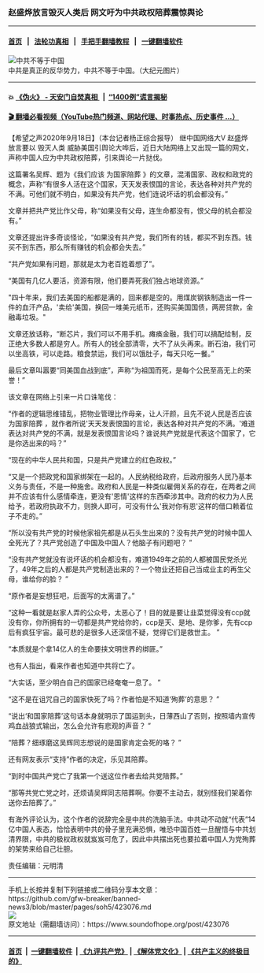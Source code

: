 ### 赵盛烨放言毁灭人类后 网文吁为中共政权陪葬震惊舆论
------------------------

#### [首页](https://github.com/gfw-breaker/banned-news3/blob/master/README.md) &nbsp;&nbsp;|&nbsp;&nbsp; [法轮功真相](https://github.com/begood0513/basic/blob/master/README.md)  &nbsp;&nbsp;|&nbsp;&nbsp; [手把手翻墙教程](https://github.com/gfw-breaker/guides/wiki)  &nbsp;&nbsp;|&nbsp;&nbsp; [一键翻墙软件](https://github.com/gfw-breaker/nogfw/blob/master/README.md)  



<div><img alt="中共不等于中国" src="https://img.soundofhope.org/2020-04/wuhanfeiyan_2020-04-02_2-1585866609433.jpg"/>
<br/><figcaption class="caption">
 中共是真正的反华势力，中共不等于中国。（大纪元图片）
</figcaption></div><hr/>

#### 💥 [《伪火》 - 天安门自焚真相 ](http://158.247.195.190:10000/videos/blog/weihuo.html)&nbsp; |&nbsp; [“1400例”谎言揭秘  ](http://158.247.195.190:10000/videos/blog/jiexi1400.html)

#### [ 🎬  翻墙必看视频（YouTube热门频道、网站代理、时事热点、历史事件 ...）](https://github.com/gfw-breaker/links/blob/master/banned.md)

<div><div class="Content__Wrapper sc-1bvya0-0 grZQxZ">
 <p class="meta-top">
  <span class="meta">
   【希望之声2020年9月18日】（本台记者杨正综合报导）
  </span>
  继中国网络大V
  <ok href="/term/374797">
   赵盛烨
  </ok>
  放言要以
  <ok href="/term/5322">
   毁灭人类
  </ok>
  威胁美国引舆论大哗后，近日大陆网络上又出现一篇的网文，声称中国人应为中共政权陪葬，引来舆论一片挞伐。
 </p>
 <p>
  这篇署名吴辉、题为《我们应该
  <ok href="/term/378331">
   为国家陪葬
  </ok>
  》的文章，混淆国家、政权和政党的概念，声称“有很多人活在这个国家，天天发表恨国的言论，表达各种对共产党的不满。可他们就不明白，如果没有共产党，他们连说坏话的机会都没有。”
 </p>
 <div class="AD_Embed__Wrap-sc-1xslmin-0 igMuqX module desktop">
  <div>
  </div>
 </div>
 <p>
  文章并把共产党比作父母，称“如果没有父母，连生命都没有，恨父母的机会都没有。”
 </p>
 <p>
  文章还提出许多奇谈怪论，“如果没有共产党，我们所有的钱，都买不到东西。钱买不到东西，那么所有赚钱的机会都会失去。”
 </p>
 <p>
  “共产党如果有问题，那就是太为老百姓着想了”。
 </p>
 <p>
  “美国有几亿人要活，资源有限，他们要弄死我们独占地球资源。”
 </p>
 <p>
  "四十年来，我们去美国的船都是满的，回来都是空的。用煤炭钢铁制造出一件一件的血汗产品，'卖给'美国，换回一堆美元纸币，还购买美国国债，两房贷款，金融毒垃圾。"
 </p>
 <p>
  文章还放话称，“断芯片，我们可以不用手机。瘫痪金融，我们可以搞配给制，反正绝大多数人都是穷人。所有人的钱全部清零，大不了从头再来。断石油，我们可以坐高铁，可以走路。粮食禁运，我们可以饿肚子，每天只吃一餐。”
 </p>
 <p>
  最后文章叫嚣要“同美国血战到底”，声称“为祖国而死，是每个公民至高无上的荣誉！”
 </p>
 <p>
  该文章在网络上引来一片口诛笔伐：
 </p>
 <p>
  “作者的逻辑思维错乱，把物业管理比作母亲，让人汗颜，且先不说人民是否应该
  <ok href="/term/378331">
   为国家陪葬
  </ok>
  ，就作者所说'天天发表恨国的言论，表达各种对共产党的不满。'难道表达对共产党的不满，就是发表恨国言论吗？谁说共产党就是代表这个国家了，它是你选出来的吗？”
 </p>
 <p>
  “现在的中华人民共和国，只是共产党建立的红色政权。”
 </p>
 <p>
  “又是一个把政党和国家绑架在一起的。人民纳税给政府，后政府服务人民乃基本义务与责任，不是一种施舍。政府和人民是一种类似雇佣关系的存在，在两者之间并不应该有什么感情牵连，更没有'恩情'这样的东西牵涉其中。政府的权力为人民给予，若政府执政不力，则换人即可，可没有什么'我对你有恩'这样的借口赖着位子不走的。”
 </p>
 <p>
  “所以没有共产党的时候他家祖先都是从石头生出来的？没有共产党的时候中国人全死光了？共产党创造了中国及中国人？他脑子有问题吧？ ”
 </p>
 <p>
  “没有共产党就没有说坏话的机会都没有，难道1949年之前的人都被国民党杀光了，49年之后的人都是共产党制造出来的？一个物业还把自己当成业主的再生父母，谁给你的脸？ ”
 </p>
 <p>
  “原作者是妄想狂吧，后面写的太离谱了。”
 </p>
 <p>
  “这种一看就是赵家人弄的公众号，太恶心了！目的就是要让韭菜觉得没有ccp就没有你，你所拥有的一切都是共产党给你的，ccp是天、是地、是你爹，先有ccp后有疯狂宇宙。最可悲的是很多人还深信不疑，觉得它们是救世主。 ”
 </p>
 <p>
  “本质就是个拿14亿人的生命要挟文明世界的绑匪。”
 </p>
 <p>
  也有人指出，看来作者也知道中共将亡了。
 </p>
 <div class="AD_Embed__Wrap-sc-1xslmin-0 igMuqX module desktop">
  <div>
  </div>
 </div>
 <p>
  “大实话，至少明白自己的国家已经奄奄一息了。 ”
 </p>
 <p>
  “这不是在诅咒自己的国家快死了吗？作者怕是不知道‘殉葬’的意思？ ”
 </p>
 <p>
  “说出‘和国家陪葬’这句话本身就明示了国运到头，日薄西山了否则，按照墙内宣传鸡血战狼式输出，怎么会允许有悲观的声音？ ”
 </p>
 <p>
  “陪葬？细琢磨这吴辉同志想说的是国家肯定会死的咯？ ”
 </p>
 <p>
  还有网友表示“支持”作者的决定，乐见其陪葬。
 </p>
 <p>
  “到时中国共产党亡了我第一个送这位作者去给共党陪葬。”
 </p>
 <p>
  “那等共党亡党之时，还烦请吴辉同志陪葬啊。你要不主动去，就别怪我们架着你送你去陪葬了。”
 </p>
 <p>
  有海外评论认为，这个作者的说辞完全是中共的洗脑手法。中共动不动就“代表”14亿中国人表态，恰恰表明中共的骨子里充满恐惧，唯恐中国百姓一旦醒悟与中共划清界限，中共的极权政权就岌岌可危了，因此中共摆出死也要拉着中国人为党殉葬的架势来给自己壮胆。
 </p>
 <p class="meta-btm">
  责任编辑：元明清
 </p>
</div>
</div>
<hr/>
手机上长按并复制下列链接或二维码分享本文章：<br/>
https://github.com/gfw-breaker/banned-news3/blob/master/pages/soh5/423076.md <br/>
<a href='https://github.com/gfw-breaker/banned-news3/blob/master/pages/soh5/423076.md'><img src='https://github.com/gfw-breaker/banned-news3/blob/master/pages/soh5/423076.md.png'/></a> <br/>
原文地址（需翻墙访问）：https://www.soundofhope.org/post/423076


------------------------
#### [首页](https://github.com/gfw-breaker/banned-news3/blob/master/README.md) &nbsp;|&nbsp; [一键翻墙软件](https://github.com/gfw-breaker/nogfw/blob/master/README.md) &nbsp;| [《九评共产党》](https://github.com/gfw-breaker/9ping.md/blob/master/README.md#九评之一评共产党是什么) | [《解体党文化》](https://github.com/gfw-breaker/jtdwh.md/blob/master/README.md) | [《共产主义的终极目的》](https://github.com/gfw-breaker/gczydzjmd.md/blob/master/README.md)


<img src='http://gfw-breaker.win/banned-news3/pages/soh5/423076.md' width='0px' height='0px'/>